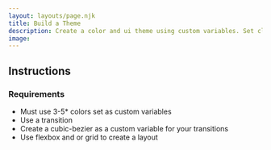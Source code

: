 ```yaml
---
layout: layouts/page.njk
title: Build a Theme
description: Create a color and ui theme using custom variables. Set clear and recurring defaults for color, spacing, layout, and how users interact with site content.
image:
---
```

## Instructions
### Requirements
- Must use 3-5* colors set as custom variables
- Use a transition
- Create a cubic-bezier as a custom variable for your transitions
- Use flexbox and or grid to create a layout